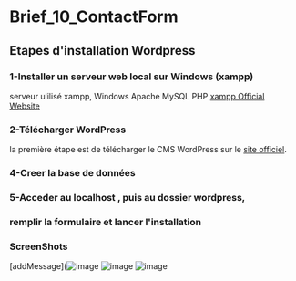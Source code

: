 # Brief_10_ContactForm
## Etapes d'installation Wordpress
### 1-Installer un serveur web local sur Windows (xampp)
serveur ulilisé xampp, Windows Apache MySQL PHP [xampp Official Website](https://www.apachefriends.org/fr/index.html)
### 2-Télécharger WordPress
la première étape est de télécharger le CMS WordPress sur le [site officiel](https://wordpress.org/).
### 4-Creer la base de données
### 5-Acceder au localhost , puis au dossier wordpress,
### remplir la formulaire et lancer l'installation
### ScreenShots
[addMessage](![image](https://user-images.githubusercontent.com/61430707/170795155-1b8b518a-2a63-4fae-a1f6-80e44a28f17a.png)
![image](https://user-images.githubusercontent.com/61430707/170795296-f72ce3cb-ae7a-4936-8b6c-677b9fcf8b7b.png)
![image](https://user-images.githubusercontent.com/61430707/170795496-3aa7d229-0e29-4905-b83e-674c5aa8dc56.png)
